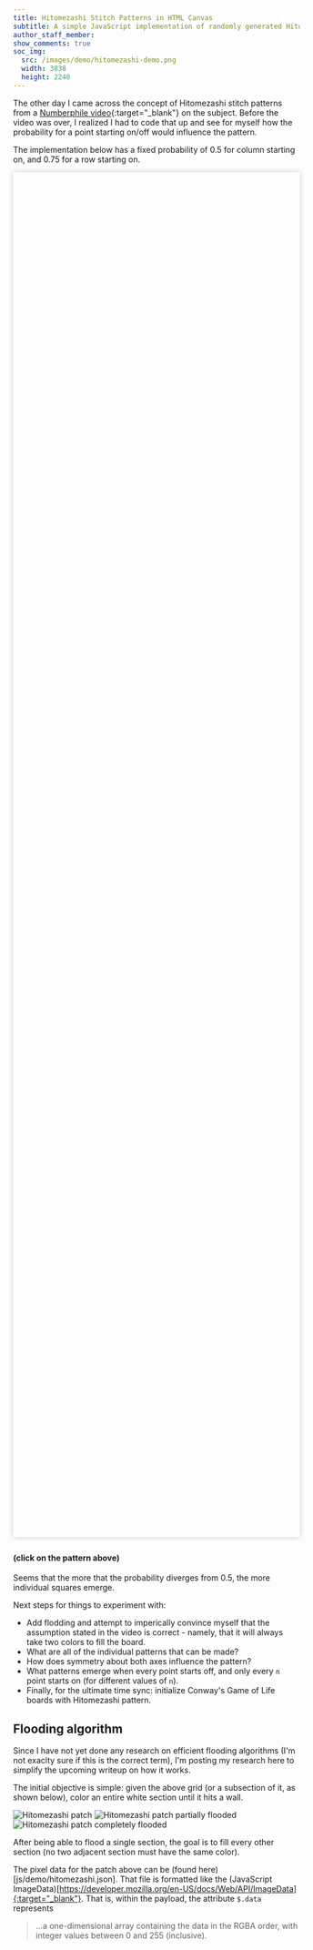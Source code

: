 ```yaml
---
title: Hitomezashi Stitch Patterns in HTML Canvas
subtitle: A simple JavaScript implementation of randomly generated Hitomezashi patterns inspired by the Numberphile video.
author_staff_member: 
show_comments: true
soc_img:
  src: /images/demo/hitomezashi-demo.png
  width: 3838
  height: 2240
---
```


The other day I came across the concept of Hitomezashi stitch patterns from a [Numberphile video](https://www.youtube.com/watch?v=JbfhzlMk2eY){:target="_blank"} on the subject. Before the video was over, I realized I had to code that up and see for myself how the probability for a point starting on/off would influence the pattern.

The implementation below has a fixed probability of 0.5 for column starting on, and 0.75 for a row starting on.

<style>
  #demoContainer canvas {
  image-rendering: pixelated;
  cursor: pointer;
  }
</style>
<div id="demoContainer" style="overflow: hidden; box-shadow: 0 0 10px #ccc; margin: 0 0 2em; height: 60vh;"></div>
<script src="/js/demo/hitomezashi.js"></script>

#### (click on the pattern above)

Seems that the more that the probability diverges from 0.5, the more individual squares emerge.

Next steps for things to experiment with:

 * Add flodding and attempt to imperically convince myself that the assumption stated in the video is correct - namely, that it will always take two colors to fill the board.
 * What are all of the individual patterns that can be made?
 * How does symmetry about both axes influence the pattern?
 * What patterns emerge when every point starts off, and only every `n` point starts on (for different values of `n`).
 * Finally, for the ultimate time sync: initialize Conway's Game of Life boards with Hitomezashi pattern.

## Flooding algorithm

Since I have not yet done any research on efficient flooding algorithms (I'm not exaclty sure if this is the correct term), I'm posting my research here to simplify the upcoming writeup on how it works.

The initial objective is simple: given the above grid (or a subsection of it, as shown below), color an entire white section until it hits a wall.

![Hitomezashi patch](/images/demo/hitomezashi-patch.png)
![Hitomezashi patch partially flooded](/images/demo/hitomezashi-patch-filled-once.png)
![Hitomezashi patch completely flooded](/images/demo/hitomezashi-patch-filled-all.png)

After being able to flood a single section, the goal is to fill every other section (no two adjacent section must have the same color).

The pixel data for the patch above can be (found here)[js/demo/hitomezashi.json]. That file is formatted like the (JavaScript ImageData)[https://developer.mozilla.org/en-US/docs/Web/API/ImageData]{:target="_blank"}. That is, within the payload, the attribute `$.data` represents

> ...a one-dimensional array containing the data in the RGBA order, with integer values between 0 and 255 (inclusive).
